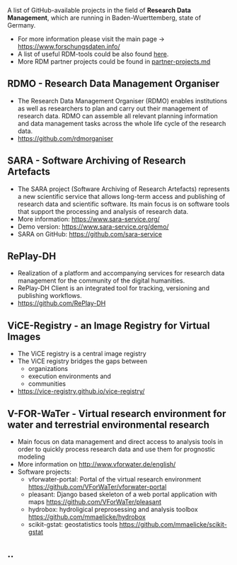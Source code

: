 A list of GitHub-available projects in the field of **Research Data Management**, which are running in Baden-Wuerttemberg, state of Germany.  

* For more information please visit the main page -> https://www.forschungsdaten.info/
* A list of useful RDM-tools could be also found [here](https://www.forschungsdaten.info/praxis-kompakt/links-zu-tools/). 
* More RDM partner projects could be found in [partner-projects.md](partner-projects.md)

## RDMO - Research Data Management Organiser

* The Research Data Management Organiser (RDMO) enables institutions as well as researchers to plan and carry out their management of research data. RDMO can assemble all relevant planning information and data management tasks across the whole life cycle of the research data.
* https://github.com/rdmorganiser

## SARA - Software Archiving of Research Artefacts

* The SARA project (Software Archiving of Research Artefacts) represents a new scientific service that allows long-term access and publishing of research data and scientific software. Its main focus is on software tools that support the processing and analysis of research data.
* More information: https://www.sara-service.org/
* Demo version: https://www.sara-service.org/demo/
* SARA on GitHub: https://github.com/sara-service

## RePlay-DH

* Realization of a platform and accompanying services for research data management for the community of the digital humanities.
* RePlay-DH Client is an integrated tool for tracking, versioning and publishing workflows.
* https://github.com/RePlay-DH

## ViCE-Registry - an Image Registry for Virtual Images

* The ViCE registry is a central image registry
* The ViCE registry bridges the gaps between
  - organizations
  - execution environments and
  - communities
* https://vice-registry.github.io/vice-registry/

## V-FOR-WaTer - Virtual research environment for water and terrestrial environmental research
*  Main focus on data management and direct access to analysis tools in order to quickly process research data and use them for prognostic modeling
* More information on http://www.vforwater.de/english/
* Software projects:
  - vforwater-portal: Portal of the virtual research environment https://github.com/VForWaTer/vforwater-portal
  - pleasant: Django based skeleton of a web portal application with maps https://github.com/VForWaTer/pleasant
  - hydrobox: hydroligical preprosessing and analysis toolbox https://github.com/mmaelicke/hydrobox
  - scikit-gstat: geostatistics tools https://github.com/mmaelicke/scikit-gstat
 

## ..




